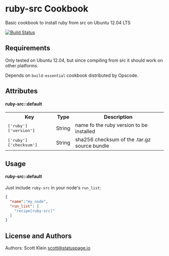 ruby-src Cookbook
====================
Basic cookbook to install ruby from src on Ubuntu 12.04 LTS

[![Build Status](https://secure.travis-ci.org/StatusPage/chef-ruby-src.png)](http://travis-ci.org/StatusPage/chef-ruby-src)


Requirements
------------
Only tested on Ubuntu 12.04, but since compiling from src it should work on other platforms.

Depends on ```build-essential``` cookbook distributed by Opscode.

Attributes
----------
#### ruby-src::default
<table>
  <tr>
    <th>Key</th>
    <th>Type</th>
    <th>Description</th>
  </tr>
  <tr>
    <td><tt>['ruby']['version']</tt></td>
    <td>String</td>
    <td>name fo the ruby version to be installed</td>
  </tr>
  <tr>
    <td><tt>['ruby']['checksum']</tt></td>
    <td>String</td>
    <td>sha256 checksum of the .tar.gz source bundle</td>
  </tr>
</table>

Usage
-----
#### ruby-src::default

Just include `ruby-src` in your node's `run_list`:

```json
{
  "name":"my_node",
  "run_list": [
    "recipe[ruby-src]"
  ]
}
```

License and Authors
-------------------
Authors: Scott Klein <scott@statuspage.io>
